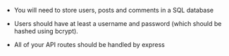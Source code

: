 - You will need to store users, posts and comments in a SQL database

- Users should have at least a username and password (which should be 
    hashed using bcrypt).
    
- All of your API routes should be handled by express 